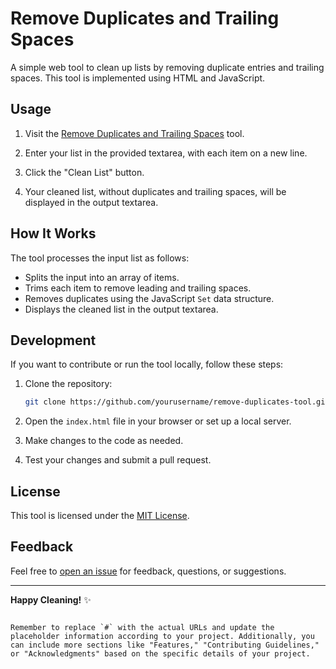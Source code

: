 # Remove Duplicates and Trailing Spaces

A simple web tool to clean up lists by removing duplicate entries and trailing spaces. This tool is implemented using HTML and JavaScript.

## Usage

1. Visit the [Remove Duplicates and Trailing Spaces](#) tool.

2. Enter your list in the provided textarea, with each item on a new line.

3. Click the "Clean List" button.

4. Your cleaned list, without duplicates and trailing spaces, will be displayed in the output textarea.


## How It Works

The tool processes the input list as follows:

- Splits the input into an array of items.
- Trims each item to remove leading and trailing spaces.
- Removes duplicates using the JavaScript `Set` data structure.
- Displays the cleaned list in the output textarea.

## Development

If you want to contribute or run the tool locally, follow these steps:

1. Clone the repository:

   ```bash
   git clone https://github.com/yourusername/remove-duplicates-tool.git
   ```

2. Open the `index.html` file in your browser or set up a local server.

3. Make changes to the code as needed.

4. Test your changes and submit a pull request.

## License

This tool is licensed under the [MIT License](LICENSE).

## Feedback

Feel free to [open an issue](https://github.com/yourusername/remove-duplicates-tool/issues) for feedback, questions, or suggestions.

---

**Happy Cleaning!** ✨
```

Remember to replace `#` with the actual URLs and update the placeholder information according to your project. Additionally, you can include more sections like "Features," "Contributing Guidelines," or "Acknowledgments" based on the specific details of your project.

